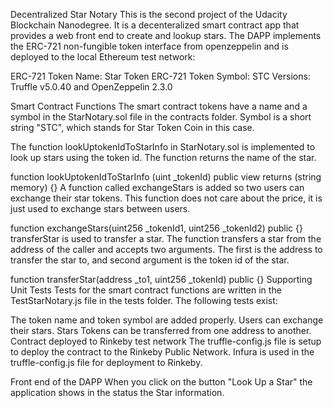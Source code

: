 Decentralized Star Notary
This is the second project of the Udacity Blockchain Nanodegree. It is a decenteralized smart contract app that provides a web front end to create and lookup stars. The DAPP implements the ERC-721 non-fungible token interface from openzeppelin and is deployed to the local Ethereum test network:


ERC-721 Token Name: Star Token
ERC-721 Token Symbol: STC
Versions: Truffle v5.0.40 and OpenZeppelin 2.3.0

Smart Contract Functions
The smart contract tokens have a name and a symbol in the StarNotary.sol file in the contracts folder. Symbol is a short string "STC", which stands for Star Token Coin in this case.

The function lookUptokenIdToStarInfo in StarNotary.sol is implemented to look up stars using the token id. The function returns the name of the star.

function lookUptokenIdToStarInfo (uint _tokenId) public view returns (string memory) {}
A function called exchangeStars is added so two users can exchange their star tokens. This function does not care about the price, it is just used to exchange stars between users.

function exchangeStars(uint256 _tokenId1, uint256 _tokenId2) public {} 
transferStar is used to transfer a star. The function transfers a star from the address of the caller and accepts two arguments. The first is the address to transfer the star to, and second argument is the token id of the star.

function transferStar(address _to1, uint256 _tokenId) public {} 
Supporting Unit Tests
Tests for the smart contract functions are written in the TestStarNotary.js file in the tests folder. The following tests exist:

The token name and token symbol are added properly.
Users can exchange their stars.
Stars Tokens can be transferred from one address to another.
Contract deployed to Rinkeby test network
The truffle-config.js file is setup to deploy the contract to the Rinkeby Public Network. Infura is used in the truffle-config.js file for deployment to Rinkeby.

Front end of the DAPP
When you click on the button "Look Up a Star" the application shows in the status the Star information.